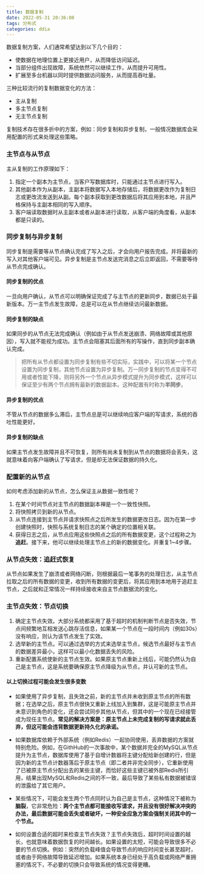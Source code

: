 ```yaml
---
title: 数据复制
date: 2022-05-31 20:36:08
tags: 分布式
categories: ddia
---
```


数据复制方案，人们通常希望达到以下几个目的：
- 使数据在地理位置上更接近用户，从而降低访问延迟。
- 当部分组件出现故障，系统依然可以继续工作，从而提升可用性。
- 扩展至多台机器以同时提供数据访问服务，从而提高吞吐量。

三种比较流行的复制数据变化的方法：
- 主从复制
- 多主节点复制
- 无主节点复制

复制技术存在很多折中的方案，例如：同步复制和异步复制，一般情况数据库会采用配置的形式来处理这些策略。

### 主节点与从节点

主从复制的工作原理如下：
1. 指定一个副本为主节点，当客户写数据库时，只能通过主节点进行写入。
2. 其他副本作为从副本，主副本将数据写入本地存储后，将数据更改作为复制日志或更改流发送到从副。每个副本获取到更改数据后将其应用到本地，并且严格保持与主副本相同的写入顺序。
3. 客户端读取数据时从主副本或者从副本进行读取，从客户端的角度看，从副本都是只读的。

### 同步复制与异步复制

同步复制是需要等从节点确认完成了写入之后，才会向用户报告完成。并将最新的写入对其他客户端可见。异步复制是主节点发送完消息之后立即返回，不需要等待从节点完成确认。

#### 同步复制的优点

一旦向用户确认，从节点可以明确保证完成了与主节点的更新同步，数据已处于最新版本。万一主节点发生故障，总是可以在从节点继续访问最新数据。

#### 同步复制的缺点

如果同步的从节点无法完成确认（例如由于从节点发送崩溃、网络故障或其他原因），写入就不能视为成功。主节点会阻塞其后面所有的写操作，直到同步副本确认完成。

> 把所有从节点都设置为同步复制有些不切实际，实践中，可以将某一个节点设置为同步复制，其他节点设置为异步复制。万一同步复制的节点变得不可用或者性能下降，则将另外一个节点从异步模式提升为同步模式，这样可以保证至少有两个节点拥有最新的数据副本。这种配置有时称为**半同步**。

#### 异步复制的优点

不管从节点的数据多么滞后，主节点总是可以继续响应客户端的写请求，系统的吞吐性能更好。

#### 异步复制的缺点

如果主节点发生故障并且不可恢复，则所有尚未复制到从节点的数据将会丢失，这就意味着向客户端确认了写请求，但是却无法保证数据的持久化。

### 配置新的从节点

如何考虑添加新的从节点，怎么保证主从数据一致性呢？

1. 在某个时间节点对主节点的数据副本禅是一个一致性快照。
2. 将快照拷贝到新的从节点。
3. 从节点连接到主节点并请求快照点之后所发生的数据更改日志。因为在第一步创建快照时，快照与系统复制日志的某个确定的位置相关联。
4. 获得日志之后，从节点应用这些快照点之后的所有数据变更，这个过程称之为**追赶**。接下来，他可以继续处理主节点上的新的数据变化。并重复1~4步骤。

### 从节点失效：追赶式恢复

从节点如果发生了崩溃或者网络闪断，则根据最后一笔事务的处理日志，从主节点拉取之后的所有数据的变更，收到所有数据的变更后，将其应用到本地用于追赶主节点，之后就和正常情况一样持续接收来自主节点数据流的变化。

### 主节点失效：节点切换

1. 确定主节点失效。大部分系统都采用了基于超时的机制判断节点是否失效，节点间频繁地互相发送心跳存活信息，如果某一个节点在一段时间内（例如30s）没有响应，则认为该节点发生了实效。
2. 选举新的主节点。可以通过选举的方式来选举主节点，候选节点最好与主节点的数据差异最小，这样可以最小化数据丢失的风险。
3. 重新配置系统使新的主节点生效。如果原主节点重新上线后，可能仍然认为自己是主节点，这是系统要确保原主节点降级为从节点，并认可新的主节点。


#### 以上切换过程可能会发生很多变数

- 如果使用了异步复制，且失效之前，新的主节点并未收到原主节点的所有数据；在选举之后，原主节点很快又重新上线加入到集群，这是可能原主节点并未意识到角色的变化，还会尝试同步其他从节点，但其中的一个现在已经接管成为现任主节点。**常见的解决方案是：原主节点上未完成复制的写请求就此丢弃，但这可能会违背数据更新持久化的承诺。**

- 如果数据库依赖于外部系统（例如Redis）一起协同使用，丢弃数据的方案就特别危险。例如，在GithHub的一次事故中，某个数据并完全的MySQL从节点提升为主节点，数据库使用了基于自增计数器将主键分配给新创建的行，但是因为新的主节点计数器落后于原主节点（即二者并非完全同步），它重新使用了已被原主节点分配出去的某些主键，而恰好这些主键已被外部Redis所引用，结果出现MySQL和Redis之间的不一致，最后导致了某些私有数据被错误的泄露给了其它用户。

- 某些情况下，可能会发生两个节点同时认为自己是主节点，这种情况下被称为**脑裂**，它非常危险：**两个主节点都可能接收写请求，并且没有很好解决冲突的办法，最后数据可能会丢失或者破坏，一种安全应急方案会强制关闭其中的一个节点。**

- 如何设置合适的超时来检查主节点失效？主节点失效后，超时时间设置的越长，也就意味着数据恢复的时间越长。如果设置的太短，可能会导致很多不必要的节点切换。例如：突然的负载峰值会导致节点的响应时间变长甚至超时，或者由于网络故障导致延迟增加。如果系统本身已经处于高负载或网络严重拥塞的情况下，不必要的切换只会导致系统的情况变得更糟。
